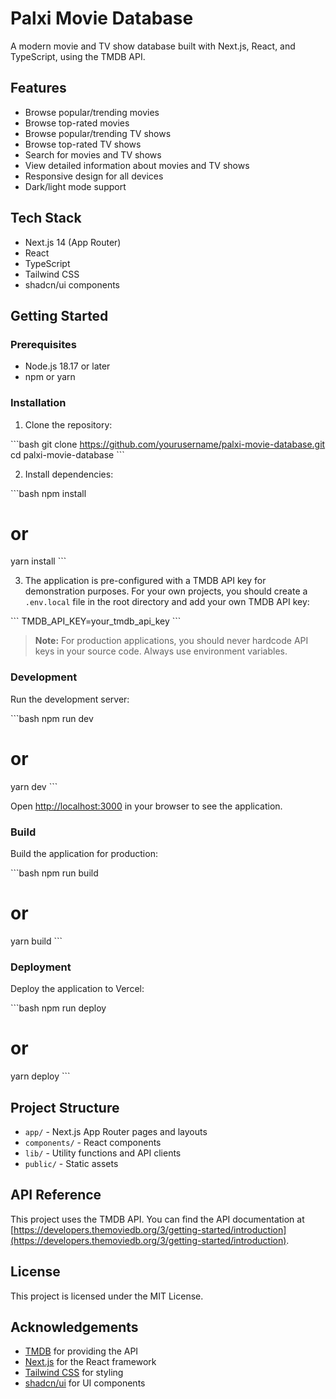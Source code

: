 # Palxi Movie Database

A modern movie and TV show database built with Next.js, React, and TypeScript, using the TMDB API.

## Features

- Browse popular/trending movies
- Browse top-rated movies
- Browse popular/trending TV shows
- Browse top-rated TV shows
- Search for movies and TV shows
- View detailed information about movies and TV shows
- Responsive design for all devices
- Dark/light mode support

## Tech Stack

- Next.js 14 (App Router)
- React
- TypeScript
- Tailwind CSS
- shadcn/ui components

## Getting Started

### Prerequisites

- Node.js 18.17 or later
- npm or yarn

### Installation

1. Clone the repository:

\`\`\`bash
git clone https://github.com/yourusername/palxi-movie-database.git
cd palxi-movie-database
\`\`\`

2. Install dependencies:

\`\`\`bash
npm install
# or
yarn install
\`\`\`

3. The application is pre-configured with a TMDB API key for demonstration purposes. For your own projects, you should create a `.env.local` file in the root directory and add your own TMDB API key:

\`\`\`
TMDB_API_KEY=your_tmdb_api_key
\`\`\`

> **Note:** For production applications, you should never hardcode API keys in your source code. Always use environment variables.

### Development

Run the development server:

\`\`\`bash
npm run dev
# or
yarn dev
\`\`\`

Open [http://localhost:3000](http://localhost:3000) in your browser to see the application.

### Build

Build the application for production:

\`\`\`bash
npm run build
# or
yarn build
\`\`\`

### Deployment

Deploy the application to Vercel:

\`\`\`bash
npm run deploy
# or
yarn deploy
\`\`\`

## Project Structure

- `app/` - Next.js App Router pages and layouts
- `components/` - React components
- `lib/` - Utility functions and API clients
- `public/` - Static assets

## API Reference

This project uses the TMDB API. You can find the API documentation at [https://developers.themoviedb.org/3/getting-started/introduction](https://developers.themoviedb.org/3/getting-started/introduction).

## License

This project is licensed under the MIT License.

## Acknowledgements

- [TMDB](https://www.themoviedb.org/) for providing the API
- [Next.js](https://nextjs.org/) for the React framework
- [Tailwind CSS](https://tailwindcss.com/) for styling
- [shadcn/ui](https://ui.shadcn.com/) for UI components
